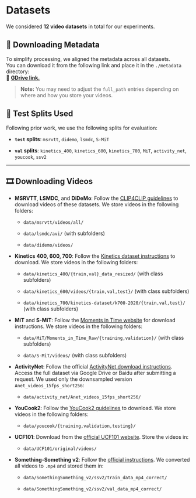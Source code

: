 # Datasets

We considered **12 video datasets** in total for our experiments.

## 🔗 Downloading Metadata

To simplify processing, we aligned the metadata across all datasets.  
You can download it from the following link and place it in the `./metadata` directory:  
🔗 [**GDrive link.**](https://drive.google.com/drive/folders/1Ks597ykP3of-lsIcIsrL0SHHt7Ke64Wt?usp=sharing)

> **Note:** You may need to adjust the `full_path` entries depending on where and how you store your videos.


## 🧪 Test Splits Used

Following prior work, we use the following splits for evaluation:

- **`test` splits**: `msrvtt`, `didemo`, `lsmdc`, `S-MiT`

- **`val` splits**: `kinetics_400`, `kinetics_600`, `kinetics_700`, `MiT`, `activity_net`, `youcook`, `ssv2`

---

## 🎞️ Downloading Videos

- **MSRVTT**, **LSMDC**, and **DiDeMo**: Follow the [CLIP4CLIP guidelines](https://github.com/ArrowLuo/CLIP4Clip) to download videos of these datasets. We store videos in the following folders:

  - `data/msrvtt/videos/all/`

  - `data/lsmdc/avi/` (with subfolders)

  - `data/didemo/videos/`

- **Kinetics 400, 600, 700**: Follow the [Kinetics dataset instructions](https://github.com/cvdfoundation/kinetics-dataset) to download. We store videos in the following folders:

  - `data/kinetics_400/{train,val}_data_resized/` (with class subfolders)

  - `data/kinetics_600/videos/{train,val,test}/` (with class subfolders)

  - `data/kinetics_700/kinetics-dataset/k700-2020/{train,val,test}/` (with class subfolders)

- **MiT** and **S-MiT**: Follow the [Moments in Time website](http://moments.csail.mit.edu/) for download instructions. We store videos in the following folders:

  - `data/MiT/Moments_in_Time_Raw/{training,validation}/` (with class subfolders)

  - `data/S-MiT/videos/` (with class subfolders)

- **ActivityNet**: Follow the official [ActivityNet download instructions](http://activity-net.org/). Access the full dataset via Google Drive or Baidu after submitting a request. We used only the downsampled version `Anet_videos_15fps_short256`:

  - `data/activity_net/Anet_videos_15fps_short256/`

- **YouCook2**: Follow the [YouCook2 guidelines](http://youcook2.eecs.umich.edu/) to download. We store videos in the following folders:

  - `data/youcook/{training,validation,testing}/`

- **UCF101**:  Download from the [official UCF101 website](https://www.crcv.ucf.edu/data/UCF101.php). Store the videos in:

  - `data/UCF101/original/videos/`

- **Something-Something v2**: Follow the [official instructions](https://www.qualcomm.com/developer/software/something-something-v-2-dataset). We converted all videos to `.mp4` and stored them in:

  - `data/SomethingSomething_v2/ssv2/train_data_mp4_correct/`

  - `data/SomethingSomething_v2/ssv2/val_data_mp4_correct/`
